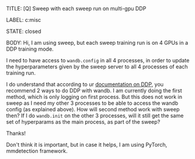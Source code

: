 TITLE:
[Q] Sweep with each sweep run on multi-gpu DDP 

LABEL:
c:misc

STATE:
closed

BODY:
Hi, I am using sweep, but each sweep training run is on 4 GPUs in a DDP training mode. 

I need to have access to `wandb.config` in all 4 processes, in order to update the hyperparameters given by the sweep server to all 4 processes of each training run. 

I do understand that according to ur [documentation on DDP](https://docs.wandb.ai/guides/track/advanced/distributed-training), you recommend 2 ways to do DDP with wandb. I am currently doing the first method, which is only logging on first process. But this does not work in sweep as I need my other 3 processes to be able to access the wandb config (as explained above). How will second method work with sweep then? If I do `wandb.init` on the other 3 processes, will it still get the same set of hyperparams as the main process, as part of the sweep? 

Thanks!

Don't think it is important, but in case it helps, I am using PyTorch, mmdetection framework. 


